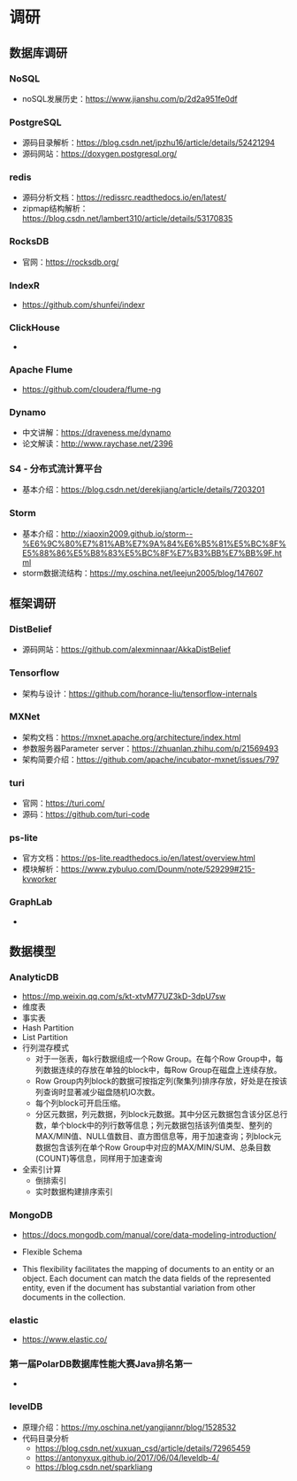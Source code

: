 # 调研

## 数据库调研

### NoSQL

- noSQL发展历史：https://www.jianshu.com/p/2d2a951fe0df

### PostgreSQL

- 源码目录解析：https://blog.csdn.net/jpzhu16/article/details/52421294
- 源码网站：https://doxygen.postgresql.org/

### redis

- 源码分析文档：https://redissrc.readthedocs.io/en/latest/
- zipmap结构解析：https://blog.csdn.net/lambert310/article/details/53170835

### RocksDB

- 官网：https://rocksdb.org/

### IndexR

- https://github.com/shunfei/indexr

### ClickHouse

- 

### Apache Flume

- https://github.com/cloudera/flume-ng

### Dynamo

- 中文讲解：https://draveness.me/dynamo
- 论文解读：http://www.raychase.net/2396

### S4 - 分布式流计算平台

- 基本介绍：https://blog.csdn.net/derekjiang/article/details/7203201

###  Storm

- 基本介绍：http://xiaoxin2009.github.io/storm--%E6%9C%80%E7%81%AB%E7%9A%84%E6%B5%81%E5%BC%8F%E5%88%86%E5%B8%83%E5%BC%8F%E7%B3%BB%E7%BB%9F.html
- storm数据流结构：https://my.oschina.net/leejun2005/blog/147607

## 框架调研

### DistBelief

- 源码网站：https://github.com/alexminnaar/AkkaDistBelief



### Tensorflow

- 架构与设计：https://github.com/horance-liu/tensorflow-internals



### MXNet

- 架构文档：https://mxnet.apache.org/architecture/index.html
- 参数服务器Parameter server：https://zhuanlan.zhihu.com/p/21569493
- 架构简要介绍：https://github.com/apache/incubator-mxnet/issues/797



### turi

- 官网：https://turi.com/
- 源码：https://github.com/turi-code



### ps-lite

- 官方文档：https://ps-lite.readthedocs.io/en/latest/overview.html
- 模块解析：https://www.zybuluo.com/Dounm/note/529299#215-kvworker

### GraphLab

- 

## 数据模型

### AnalyticDB

- https://mp.weixin.qq.com/s/kt-xtvM77UZ3kD-3dpU7sw
- 维度表
- 事实表
- Hash Partition
- List Partition
- 行列混存模式
  - 对于一张表，每k行数据组成一个Row Group。在每个Row Group中，每列数据连续的存放在单独的block中，每Row Group在磁盘上连续存放。
  - Row Group内列block的数据可按指定列(聚集列)排序存放，好处是在按该列查询时显著减少磁盘随机IO次数。
  - 每个列block可开启压缩。
  - 分区元数据，列元数据，列block元数据。其中分区元数据包含该分区总行数，单个block中的列行数等信息；列元数据包括该列值类型、整列的MAX/MIN值、NULL值数目、直方图信息等，用于加速查询；列block元数据包含该列在单个Row Group中对应的MAX/MIN/SUM、总条目数(COUNT)等信息，同样用于加速查询
- 全索引计算
  - 倒排索引
  - 实时数据构建排序索引

### MongoDB

- https://docs.mongodb.com/manual/core/data-modeling-introduction/

- Flexible Schema
- This flexibility facilitates the mapping of documents to an entity or an object. Each document can match the data fields of the represented entity, even if the document has substantial variation from other documents in the collection.


### elastic
- https://www.elastic.co/

### 第一届PolarDB数据库性能大赛Java排名第一

- 

### levelDB

- 原理介绍：https://my.oschina.net/yangjiannr/blog/1528532
- 代码目录分析
  - https://blog.csdn.net/xuxuan_csd/article/details/72965459
  - https://antonyxux.github.io/2017/06/04/leveldb-4/
  - https://blog.csdn.net/sparkliang